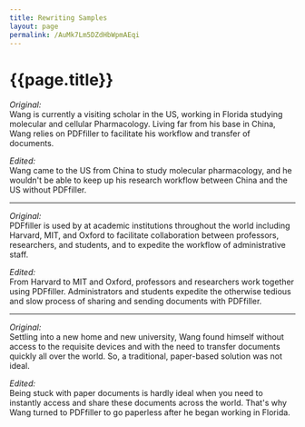 ```yaml
---
title: Rewriting Samples
layout: page 
permalink: /AuMk7Lm5DZdHbWpmAEqi
---
```


# {{page.title}}

*Original:*  
Wang is currently a visiting scholar in the US, working in Florida studying molecular and cellular Pharmacology. Living far from his base in China, Wang relies on PDFfiller to facilitate his workflow and transfer of documents.

*Edited:*  
Wang came to the US from China to study molecular pharmacology, and he wouldn't be able to keep up his research workflow between China and the US without PDFfiller. 

<hr>

*Original:*    
PDFfiller is used by at academic institutions throughout the world including Harvard, MIT, and Oxford to facilitate collaboration between professors, researchers, and students, and to expedite the workflow of administrative staff.

*Edited:*  
From Harvard to MIT and Oxford, professors and researchers work together using PDFfiller. Administrators and students expedite the otherwise tedious and slow process of sharing and sending documents with PDFfiller. 

<hr>

*Original:*  
Settling into a new home and new university, Wang found himself without access to the requisite devices and with the need to transfer documents quickly all over the world. So, a traditional, paper-based solution was not ideal. 

*Edited:*  
Being stuck with paper documents is hardly ideal when you need to instantly access and share these documents across the world. That's why Wang turned to PDFfiller to go paperless after he began working in Florida. 